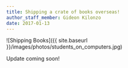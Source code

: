 ```yaml
---
title: Shipping a crate of books overseas!
author_staff_member: Gideon Kilonzo
date: 2017-01-13
---
```


![Shipping Books]({{ site.baseurl }}/images/photos/students_on_computers.jpg)

Update coming soon!
